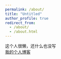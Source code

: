 ```yaml
---
permalink: /about/
title: "Untitled"
author_profile: true
redirect_from: 
  - /about/
  - /about.html
---
```

这个人很懒，还什么也没写  
[我的个人博客](https://digital-garden-chi-eosin.vercel.app/)  
